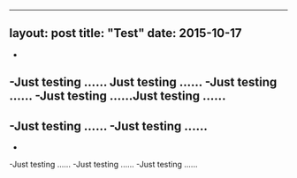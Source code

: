 ----
layout: post
title: "Test"
date: 2015-10-17
 ----
 -
 -Just testing ...... Just testing ......
 -Just testing ......
 -Just testing ......Just testing ......
 -
 -Just testing ......
 -Just testing ......
 -
 -
 -Just testing ......
 -Just testing ......
 -Just testing ......

